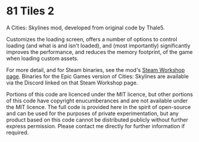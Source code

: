 # 81 Tiles 2
A Cities: Skylines mod, developed from original code by Thale5.

Customizes the loading screen, offers a number of options to control loading (and what is and isn't loaded), and (most importantly) significantly improves the performance, and reduces the memory footprint, of the game when loading custom assets.

For more detail, and for Steam binaries, see the mod's [Steam Workshop page](https://steamcommunity.com/sharedfiles/filedetails/?id=2858591409).  Binaries for the Epic Games version of Cities: Skylines are available via the Discord linked on that Steam Workshop page.

Portions of this code are licenced under the MIT licence, but other portions of this code have copyright enucumberances and are not available under the MIT licence.  The full code is provided here in the spirit of open-source and can be used for the purposes of private experimentation, but any product based on this code cannot be distributed publicly without further express permission. Please contact me directly for further information if required.

